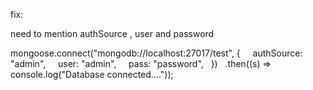 fix: 

need to mention authSource , user and password 

mongoose.connect("mongodb://localhost:27017/test", {
    authSource: "admin",
    user: "admin",
    pass: "password",
  })
  .then((s) => console.log("Database connected...."));